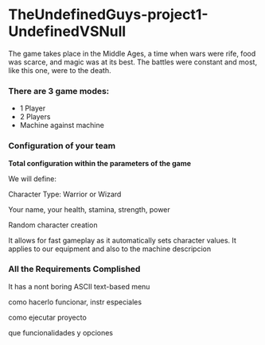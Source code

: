 # TheUndefinedGuys-project1-UndefinedVSNull


  

The game takes place in the Middle Ages, a time when wars were rife, food was scarce, and magic was at its best. The battles were constant and most, like this one, were to the death.


### There are 3 game modes:
- 1 Player
- 2 Players
- Machine against machine


### Configuration of your team

__Total configuration within the parameters of the game__

We will define:

Character Type: Warrior or Wizard

Your name, your health, stamina, strength, power

Random character creation

It allows for fast gameplay as it automatically sets character values. It applies to our equipment and also to the machine
descripcion


### All the Requirements Complished

It has a nont boring ASCII text-based menu



como hacerlo funcionar, instr especiales

como ejecutar proyecto 

que funcionalidades y opciones



